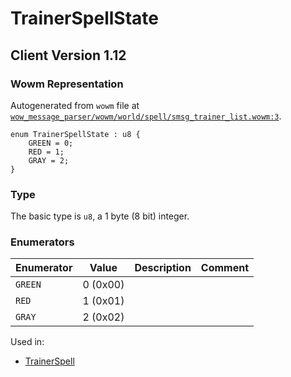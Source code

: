 # TrainerSpellState

## Client Version 1.12

### Wowm Representation

Autogenerated from `wowm` file at [`wow_message_parser/wowm/world/spell/smsg_trainer_list.wowm:3`](https://github.com/gtker/wow_messages/tree/main/wow_message_parser/wowm/world/spell/smsg_trainer_list.wowm#L3).

```rust,ignore
enum TrainerSpellState : u8 {
    GREEN = 0;
    RED = 1;
    GRAY = 2;
}
```
### Type
The basic type is `u8`, a 1 byte (8 bit) integer.
### Enumerators
| Enumerator | Value  | Description | Comment |
| --------- | -------- | ----------- | ------- |
| `GREEN` | 0 (0x00) |  |  |
| `RED` | 1 (0x01) |  |  |
| `GRAY` | 2 (0x02) |  |  |

Used in:
* [TrainerSpell](trainerspell.md)
